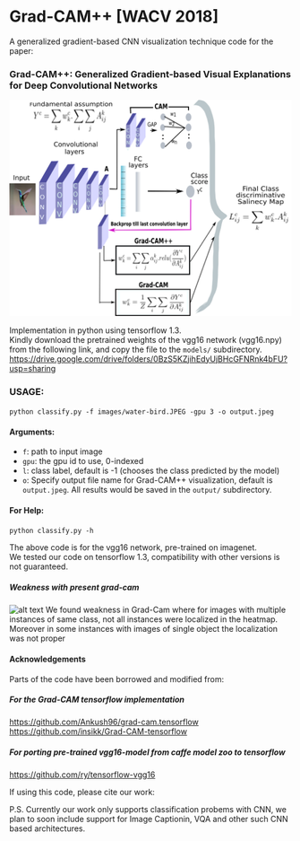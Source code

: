 # Grad-CAM++ [WACV 2018]
A generalized gradient-based CNN visualization technique
code for the paper:
### Grad-CAM++: Generalized Gradient-based Visual Explanations for Deep Convolutional Networks
![alt text](images/architecture.png)

Implementation in python using tensorflow 1.3.  
Kindly download the pretrained weights of the vgg16 network (vgg16.npy) from the following link, and copy the file to the `models/` subdirectory.  
https://drive.google.com/drive/folders/0BzS5KZjihEdyUjBHcGFNRnk4bFU?usp=sharing

### USAGE:
```python classify.py -f images/water-bird.JPEG -gpu 3 -o output.jpeg ```


#### Arguments:
- `f`: path to input image
- `gpu`: the gpu id to use, 0-indexed
- `l`: class label, default is -1 (chooses the class predicted by the model)
- `o`: Specify output file name for Grad-CAM++ visualization, default is `output.jpeg`. All results would be saved in the `output/` subdirectory.



#### For Help:
```python classify.py -h ```


The above code is for the vgg16 network, pre-trained on imagenet.  
We tested our code on tensorflow 1.3, compatibility with other versions is not guaranteed.

##### Weakness with present grad-cam
![alt text](images/grad-cam-faults.png)
We found weakness in Grad-Cam where for images with multiple instances of same class, not all instances were localized in the heatmap. Moreover in some instances with images of single object the localization was not proper 

#### Acknowledgements
Parts of the code have been borrowed and modified from: 
##### For the Grad-CAM tensorflow implementation
https://github.com/Ankush96/grad-cam.tensorflow  
https://github.com/insikk/Grad-CAM-tensorflow  
##### For porting pre-trained vgg16-model from caffe model zoo to tensorflow
https://github.com/ry/tensorflow-vgg16  

If using this code, please cite our work:


P.S. Currently our work only supports classification probems with CNN, we plan to soon include support for Image Captionin, VQA and other such CNN based architectures.
